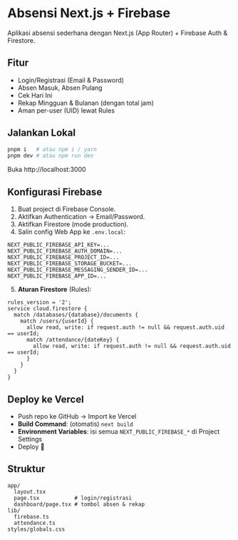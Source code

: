 # Absensi Next.js + Firebase
Aplikasi absensi sederhana dengan Next.js (App Router) + Firebase Auth & Firestore.

## Fitur
- Login/Registrasi (Email & Password)
- Absen Masuk, Absen Pulang
- Cek Hari Ini
- Rekap Mingguan & Bulanan (dengan total jam)
- Aman per-user (UID) lewat Rules

## Jalankan Lokal
```bash
pnpm i   # atau npm i / yarn
pnpm dev # atau npm run dev
```
Buka http://localhost:3000

## Konfigurasi Firebase
1. Buat project di Firebase Console.
2. Aktifkan Authentication → Email/Password.
3. Aktifkan Firestore (mode production).
4. Salin config Web App ke `.env.local`:
```
NEXT_PUBLIC_FIREBASE_API_KEY=...
NEXT_PUBLIC_FIREBASE_AUTH_DOMAIN=...
NEXT_PUBLIC_FIREBASE_PROJECT_ID=...
NEXT_PUBLIC_FIREBASE_STORAGE_BUCKET=...
NEXT_PUBLIC_FIREBASE_MESSAGING_SENDER_ID=...
NEXT_PUBLIC_FIREBASE_APP_ID=...
```
5. **Aturan Firestore** (Rules):
```
rules_version = '2';
service cloud.firestore {
  match /databases/{database}/documents {
    match /users/{userId} {
      allow read, write: if request.auth != null && request.auth.uid == userId;
      match /attendance/{dateKey} {
        allow read, write: if request.auth != null && request.auth.uid == userId;
      }
    }
  }
}
```

## Deploy ke Vercel
- Push repo ke GitHub → Import ke Vercel
- **Build Command**: (otomatis) `next build`
- **Environment Variables**: isi semua `NEXT_PUBLIC_FIREBASE_*` di Project Settings
- Deploy 🎉

## Struktur
```
app/
  layout.tsx
  page.tsx           # login/registrasi
  dashboard/page.tsx # tombol absen & rekap
lib/
  firebase.ts
  attendance.ts
styles/globals.css
```
